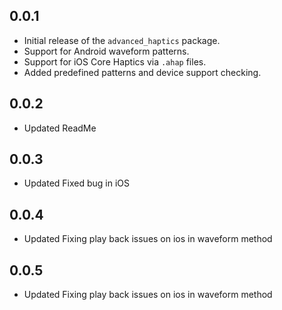 ## 0.0.1

- Initial release of the `advanced_haptics` package.
- Support for Android waveform patterns.
- Support for iOS Core Haptics via `.ahap` files.
- Added predefined patterns and device support checking.

## 0.0.2

- Updated ReadMe

## 0.0.3

- Updated Fixed bug in iOS

## 0.0.4

- Updated Fixing play back issues on ios in waveform method

## 0.0.5

- Updated Fixing play back issues on ios in waveform method